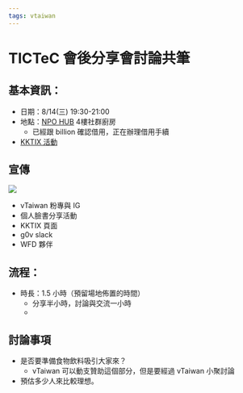 ```yaml
---
tags: vtaiwan 
---
```

# TICTeC 會後分享會討論共筆

## 基本資訊：
- 日期：8/14(三) 19:30-21:00 
- 地點：[NPO HUB](https://g.co/kgs/ZYBr5BL) 4樓社群廚房
    - 已經跟 billion 確認借用，正在辦理借用手續
- [KKTIX 活動](https://vtaiwan.kktix.cc/events/vtaiwaninlondon)

## 宣傳
![](https://s3-ap-northeast-1.amazonaws.com/g0v-hackmd-images/uploads/upload_60cdebe4dc6b8e9b0cde31b11f3d4c74.png)

- vTaiwan 粉專與 IG
- 個人臉書分享活動
- KKTIX 頁面
- g0v slack 
- WFD 夥伴

## 流程：
- 時長：1.5 小時（預留場地佈置的時間）
    - 分享半小時，討論與交流一小時
    - 

## 討論事項
- 是否要準備食物飲料吸引大家來？
    - vTaiwan 可以動支贊助這個部分，但是要經過 vTaiwan 小聚討論
- 預估多少人來比較理想。